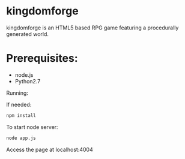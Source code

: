 kingdomforge
============

kingdomforge is an HTML5 based RPG game featuring a procedurally generated world.

Prerequisites:
======
* node.js
* Python2.7

Running:

If needed:
``` bash
npm install
```

To start node server:
``` bash
node app.js
```

Access the page at localhost:4004
